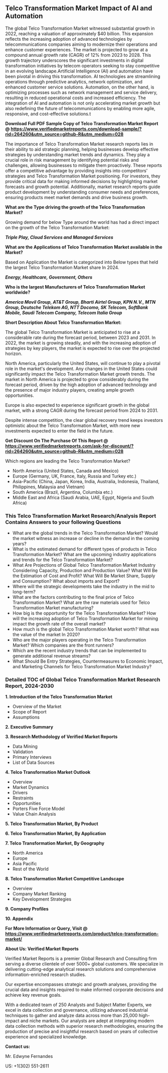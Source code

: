 <h2>Telco Transformation Market Impact of AI and Automation</h2>The global Telco Transformation Market witnessed substantial growth in 2022, reaching a valuation of approximately $40 billion. This expansion reflects the increasing adoption of advanced technologies by telecommunications companies aiming to modernize their operations and enhance customer experiences. The market is projected to grow at a compound annual growth rate (CAGR) of 12% from 2023 to 2028. This growth trajectory underscores the significant investments in digital transformation initiatives by telecom operators seeking to stay competitive in an evolving landscape.Artificial Intelligence (AI) and automation have been pivotal in driving this transformation. AI technologies are streamlining operations through predictive analytics, network optimization, and enhanced customer service solutions. Automation, on the other hand, is optimizing processes such as network management and service delivery, resulting in reduced operational costs and increased efficiency. The integration of AI and automation is not only accelerating market growth but also redefining the future of telecommunications by enabling more agile, responsive, and cost-effective solutions.t</p><p id="" class=""><strong>Download Full PDF Sample Copy of Telco Transformation Market Report @ <a href="https://www.verifiedmarketreports.com/download-sample/?rid=264260&utm_source=github-R&utm_medium=028" target="_blank">https://www.verifiedmarketreports.com/download-sample/?rid=264260&utm_source=github-R&utm_medium=028</a></strong></p><p>The importance of&nbsp;Telco Transformation Market research reports lies in their ability to aid strategic planning, helping businesses develop effective strategies by understanding market trends and dynamics. They play a crucial role in risk management by identifying potential risks and challenges, allowing businesses to mitigate them proactively. These reports offer a competitive advantage by providing insights into competitors' strategies and Telco Transformation Market positioning. For investors, they provide critical data for making informed decisions by highlighting market forecasts and growth potential. Additionally, market research reports guide product development by understanding consumer needs and preferences, ensuring products meet market demands and drive business growth.</p><p><strong>What are the&nbsp;Type driving the growth of the Telco Transformation Market?</strong></p><p id="" class="">Growing demand for below Type around the world has had a direct impact on the growth of the Telco Transformation Market:</p><em><strong>Triple Play, Cloud Services and Managed Services</strong></em></p><strong>What are the&nbsp;Applications&nbsp;of Telco Transformation Market available in the Market?</strong></p><p id="" class="">Based on Application the Market is categorized into Below types that held the largest Telco Transformation Market share In 2024.</p><em><strong>Energy, Healthcare, Government, Others</strong></em></p><strong>Who is the largest Manufacturers of Telco Transformation Market worldwide?</strong></p><p><em><strong>America Movil Group, AT&T Group, Bharti Airtel Group, KPN N.V., MTN Group, Deutsche Telekom AG, NTT Docomo, SK Telecom, SoftBank Mobile, Saudi Telecom Company, Telecom Italia Group</strong></em></p><p id="" class=""><strong>Short Description About Telco Transformation Market:</strong></p><p>The global Telco Transformation Market is anticipated to rise at a considerable rate during the forecast period, between 2023 and 2031. In 2022, the market is growing steadily, and with the increasing adoption of strategies by key players, the market is expected to rise over the projected horizon.</p><p>North America, particularly the United States, will continue to play a pivotal role in the market's development. Any changes in the United States could significantly impact the Telco Transformation Market growth trends. The market in North America is projected to grow considerably during the forecast period, driven by the high adoption of advanced technology and the presence of major industry players, creating ample growth opportunities.</p><p>Europe is also expected to experience significant growth in the global market, with a strong CAGR during the forecast period from 2024 to 2031.</p><p>Despite intense competition, the clear global recovery trend keeps investors optimistic about the Telco Transformation Market, with more new investments expected to enter the field in the future.</p><p id="" class=""><strong>Get Discount On The Purchase Of This Report @ <a href="https://www.verifiedmarketreports.com/ask-for-discount/?rid=264260&utm_source=github-R&utm_medium=028" target="_blank">https://www.verifiedmarketreports.com/ask-for-discount/?rid=264260&utm_source=github-R&utm_medium=028</a></strong></p>Which regions are leading the Telco Transformation Market?</p><ul><li>North America (United States, Canada and Mexico)</li><li>Europe (Germany, UK, France, Italy, Russia and Turkey etc.)</li><li>Asia-Pacific (China, Japan, Korea, India, Australia, Indonesia, Thailand, Philippines, Malaysia and Vietnam)</li><li>South America (Brazil, Argentina, Columbia etc.)</li><li>Middle East and Africa (Saudi Arabia, UAE, Egypt, Nigeria and South Africa)</li></ul><h3 id="" class="">This Telco Transformation Market Research/Analysis Report Contains Answers to your following Questions</h3><ul><li>What are the global trends in the Telco Transformation Market? Would the market witness an increase or decline in the demand in the coming years?</li><li>What is the estimated demand for different types of products in Telco Transformation Market? What are the upcoming industry applications and trends for the Telco Transformation Market?</li><li>What Are Projections of Global Telco Transformation Market Industry Considering Capacity, Production and Production Value? What Will Be the Estimation of Cost and Profit? What Will Be Market Share, Supply and Consumption? What about imports and Export?</li><li>Where will the strategic developments take the industry in the mid to long-term?</li><li>What are the factors contributing to the final price of Telco Transformation Market? What are the raw materials used for Telco Transformation Market manufacturing?</li><li>How big is the opportunity for the Telco Transformation Market? How will the increasing adoption of Telco Transformation Market for mining impact the growth rate of the overall market?</li><li>How much is the global Telco Transformation Market worth? What was the value of the market In 2020?</li><li>Who are the major players operating in the Telco Transformation Market? Which companies are the front runners?</li><li>Which are the recent industry trends that can be implemented to generate additional revenue streams?</li><li>What Should Be Entry Strategies, Countermeasures to Economic Impact, and Marketing Channels for Telco Transformation Market Industry?</li></ul><h3 id="" class="">Detailed TOC of Global Telco Transformation Market Research Report, 2024-2030</h3><p id="" class=""><strong>1. Introduction of the Telco Transformation Market</strong></p><ul><li>Overview of the Market</li><li>Scope of Report</li><li>Assumptions</li></ul><p id="" class=""><strong>2. Executive Summary</strong></p><p id="" class=""><strong>3. Research Methodology of Verified Market Reports</strong></p><ul><li>Data Mining</li><li>Validation</li><li>Primary Interviews</li><li>List of Data Sources</li></ul><p id="" class=""><strong>4. Telco Transformation Market Outlook</strong></p><ul><li>Overview</li><li>Market Dynamics</li><li>Drivers</li><li>Restraints</li><li>Opportunities</li><li>Porters Five Force Model</li><li>Value Chain Analysis</li></ul><p id="" class=""><strong>5. Telco Transformation Market, By Product</strong></p><p id="" class=""><strong>6. Telco Transformation Market, By Application</strong></p><p id="" class=""><strong>7. Telco Transformation Market, By Geography</strong></p><ul><li>North America</li><li>Europe</li><li>Asia Pacific</li><li>Rest of the World</li></ul><p id="" class=""><strong>8. Telco Transformation Market Competitive Landscape</strong></p><ul><li>Overview</li><li>Company Market Ranking</li><li>Key Development Strategies</li></ul><p id="" class=""><strong>9. Company Profiles</strong></p><p id="" class=""><strong>10. Appendix</strong></p><p id="" class=""><strong>For More Information or Query, Visit @ <a href="https://www.verifiedmarketreports.com/product/telco-transformation-market/" target="_blank">https://www.verifiedmarketreports.com/product/telco-transformation-market/</a></strong></p><p id="" class=""><strong>About Us: Verified Market Reports</strong></p><p id="" class="">Verified Market Reports is a premier Global Research and Consulting firm serving a diverse clientele of over 5000+ global customers. We specialize in delivering cutting-edge analytical research solutions and comprehensive information-enriched research studies.</p><p id="" class="">Our expertise encompasses strategic and growth analyses, providing the crucial data and insights required to make informed corporate decisions and achieve key revenue goals.</p><p id="" class="">With a dedicated team of 250 Analysts and Subject Matter Experts, we excel in data collection and governance, utilizing advanced industrial techniques to gather and analyze data across more than 25,000 high-impact and niche markets. Our analysts are adept at integrating modern data collection methods with superior research methodologies, ensuring the production of precise and insightful research based on years of collective experience and specialized knowledge.</p><p id="" class=""><strong>Contact us:</strong></p><p id="" class="">Mr. Edwyne Fernandes</p><p id="" class="">US: +1(302) 551-2611</p>